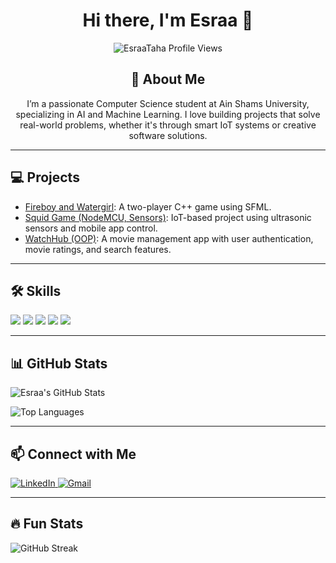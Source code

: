 <h1 align="center">Hi there, I'm Esraa 👋</h1>

<p align="center">
  <img src="https://komarev.com/ghpvc/?username=EsraaTaha&color=blue" alt="EsraaTaha Profile Views" />
</p>

<h2 align="center">🚀 About Me</h2>
<p align="center">I’m a passionate Computer Science student at Ain Shams University, specializing in AI and Machine Learning. I love building projects that solve real-world problems, whether it's through smart IoT systems or creative software solutions.</p>

---

<h2>💻 Projects</h2>
<ul>
  <li><a href="#">Fireboy and Watergirl</a>: A two-player C++ game using SFML.</li>
  <li><a href="#">Squid Game (NodeMCU, Sensors)</a>: IoT-based project using ultrasonic sensors and mobile app control.</li>
  <li><a href="#">WatchHub (OOP)</a>: A movie management app with user authentication, movie ratings, and search features.</li>
</ul>

---

<h2>🛠️ Skills</h2>
<p>
  <img src="https://img.shields.io/badge/-C++-00599C?style=flat&logo=cplusplus&logoColor=white" />
  <img src="https://img.shields.io/badge/-Python-3776AB?style=flat&logo=python&logoColor=white" />
  <img src="https://img.shields.io/badge/-HTML5-E34F26?style=flat&logo=html5&logoColor=white" />
  <img src="https://img.shields.io/badge/-CSS3-1572B6?style=flat&logo=css3&logoColor=white" />
  <img src="https://img.shields.io/badge/-JavaScript-F7DF1E?style=flat&logo=javascript&logoColor=black" />
</p>

---

<h2>📊 GitHub Stats</h2>
<p>
  <img src="https://github-readme-stats.vercel.app/api?username=EsraaTaha&show_icons=true&theme=radical" alt="Esraa's GitHub Stats" />
</p>
<p>
  <img src="https://github-readme-stats.vercel.app/api/top-langs/?username=EsraaTaha&layout=compact&theme=radical" alt="Top Languages" />
</p>

---

<h2>📫 Connect with Me</h2>
<p>
  <a href="https://www.linkedin.com/in/esraa-taha/">
    <img src="https://img.shields.io/badge/LinkedIn-EsraaTaha-blue?style=flat&logo=linkedin" alt="LinkedIn" />
  </a>
  <a href="mailto:esraa.taha@gmail.com">
    <img src="https://img.shields.io/badge/Gmail-EsraaTaha-red?style=flat&logo=gmail" alt="Gmail" />
  </a>
</p>

---

<h2>🔥 Fun Stats</h2>
<p>
  <img src="https://github-readme-streak-stats.herokuapp.com/?user=EsraaTaha&theme=radical" alt="GitHub Streak" />
</p>
